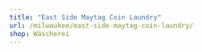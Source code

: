 ```yaml
---
title: "East Side Maytag Coin Laundry"
url: /milwaukee/east-side-maytag-coin-laundry/
shop: Wäscherei
---
```


